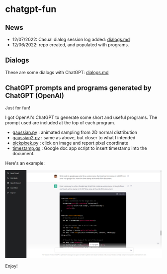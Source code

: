 # chatgpt-fun

## News

* 12/07/2022: Casual dialog session log added: [dialogs.md](dialogs.md) 
* 12/06/2022: repo created, and populated with programs.

## Dialogs 

These are some dialogs with ChatGPT: [dialogs.md](dialogs.md)

## ChatGPT prompts and programs generated by ChatGPT (OpenAI)

Just for fun!

I got OpenAI's ChatGPT to generate some short and useful programs. The prompt used are included at the top of each program.

* [gaussian.py](gaussian.py) : animated sampling from 2D normal distribution
* [gaussian2.py](gaussian2.py) : same as above, but closer to what I intended
* [pickpixek.py](pickpixel.py) : click on image and report pixel coordinate
* [timestamp.gs](timestamp.gs) : Google doc app script to insert timestamp into the document.

Here's an example:

![example session](example-session.png)

Enjoy!
